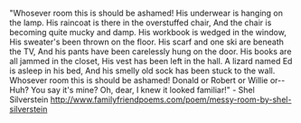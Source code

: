 "Whosever room this is should be ashamed!
His underwear is hanging on the lamp.
His raincoat is there in the overstuffed chair,
And the chair is becoming quite mucky and damp.
His workbook is wedged in the window,
His sweater's been thrown on the floor.
His scarf and one ski are beneath the TV,
And his pants have been carelessly hung on the door.
His books are all jammed in the closet,
His vest has been left in the hall.
A lizard named Ed is asleep in his bed,
And his smelly old sock has been stuck to the wall.
Whosever room this is should be ashamed!
Donald or Robert or Willie or--
Huh? You say it's mine? Oh, dear,
I knew it looked familiar!" - Shel Silverstein
http://www.familyfriendpoems.com/poem/messy-room-by-shel-silverstein